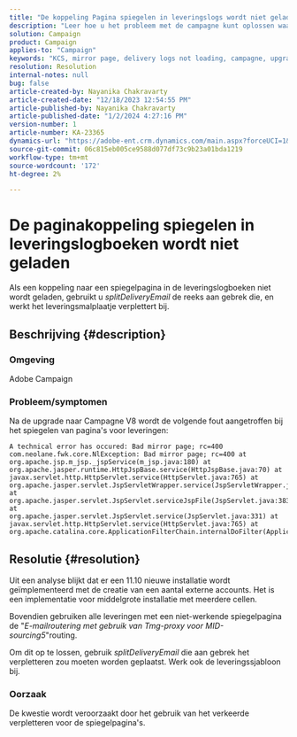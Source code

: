 ```yaml
---
title: "De koppeling Pagina spiegelen in leveringslogs wordt niet geladen"
description: "Leer hoe u het probleem met de campagne kunt oplossen waarbij koppelingen naar spiegelpagina's in leveringslogboeken niet worden geladen."
solution: Campaign
product: Campaign
applies-to: "Campaign"
keywords: "KCS, mirror page, delivery logs not loading, campagne, upgrade to campagne V8"
resolution: Resolution
internal-notes: null
bug: false
article-created-by: Nayanika Chakravarty
article-created-date: "12/18/2023 12:54:55 PM"
article-published-by: Nayanika Chakravarty
article-published-date: "1/2/2024 4:27:16 PM"
version-number: 1
article-number: KA-23365
dynamics-url: "https://adobe-ent.crm.dynamics.com/main.aspx?forceUCI=1&pagetype=entityrecord&etn=knowledgearticle&id=bbc7339f-a49d-ee11-be37-6045bd006079"
source-git-commit: 06c815eb005ce9588d077df73c9b23a01bda1219
workflow-type: tm+mt
source-wordcount: '172'
ht-degree: 2%

---
```


# De paginakoppeling spiegelen in leveringslogboeken wordt niet geladen


Als een koppeling naar een spiegelpagina in de leveringslogboeken niet wordt geladen, gebruikt u *splitDeliveryEmail* de reeks aan gebrek die, en werkt het leveringsmalplaatje verplettert bij.

## Beschrijving {#description}


### Omgeving

Adobe Campaign

### Probleem/symptomen

Na de upgrade naar Campagne V8 wordt de volgende fout aangetroffen bij het spiegelen van pagina&#39;s voor leveringen:


```
A technical error has occured: Bad mirror page; rc=400 
com.neolane.fwk.core.NlException: Bad mirror page; rc=400 at 
org.apache.jsp.m_jsp._jspService(m_jsp.java:180) at 
org.apache.jasper.runtime.HttpJspBase.service(HttpJspBase.java:70) at 
javax.servlet.http.HttpServlet.service(HttpServlet.java:765) at 
org.apache.jasper.servlet.JspServletWrapper.service(JspServletWrapper.java:465) at 
org.apache.jasper.servlet.JspServlet.serviceJspFile(JspServlet.java:383) at 
org.apache.jasper.servlet.JspServlet.service(JspServlet.java:331) at 
javax.servlet.http.HttpServlet.service(HttpServlet.java:765) at 
org.apache.catalina.core.ApplicationFilterChain.internalDoFilter(ApplicationFilterChain.java:231)
```



## Resolutie {#resolution}


Uit een analyse blijkt dat er een 11.10 nieuwe installatie wordt geïmplementeerd met de creatie van een aantal externe accounts. Het is een implementatie voor middelgrote installatie met meerdere cellen.

Bovendien gebruiken alle leveringen met een niet-werkende spiegelpagina de &quot;*E-mailroutering met gebruik van Tmg-proxy voor MID-sourcing5*&quot;routing.

Om dit op te lossen, gebruik *splitDeliveryEmail* die aan gebrek het verpletteren zou moeten worden geplaatst. Werk ook de leveringssjabloon bij.

### Oorzaak

De kwestie wordt veroorzaakt door het gebruik van het verkeerde verpletteren voor de spiegelpagina&#39;s.
